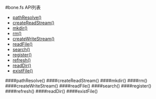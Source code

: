 #bone.fs API列表

+ [pathResolve()](#pathresolve)
+ [createReadStream()](#createreadstream)
+ [mkdir()](#mkdir)
+ [rm()](#rm)
+ [createWriteStream()](#createwritestream)
+ [readFile()](#readfile)
+ [search()](#search)
+ [register()](#register)
+ [refresh()](#refresh)
+ [readDir()](#readdir)
+ [existFile()](#existfile)

####pathResolve()
####createReadStream()
####mkdir()
####rm()
####createWriteStream()
####readFile()
####search()
####register()
####refresh()
####readDir()
####existFile()